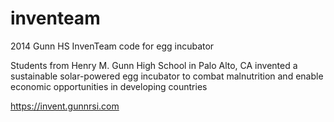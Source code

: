 inventeam
=========

2014 Gunn HS InvenTeam code for egg incubator

Students from Henry M. Gunn High School in Palo Alto, CA invented a sustainable solar-powered egg incubator to combat malnutrition and enable economic opportunities in developing countries

https://invent.gunnrsi.com
